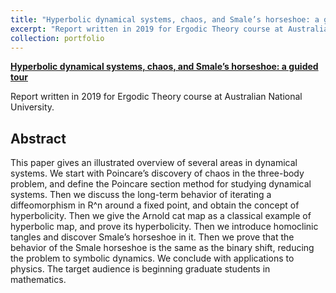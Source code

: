 ```yaml
---
title: "Hyperbolic dynamical systems, chaos, and Smale’s horseshoe: a guided tour (2019)"
excerpt: "Report written in 2019 for Ergodic Theory course at Australian National University. An illustrated tour of some history and topics of <a href="https://en.wikipedia.org/wiki/Ergodic_theory">ergodic theory</a>."
collection: portfolio
---
```


**[Hyperbolic dynamical systems, chaos, and Smale’s horseshoe: a guided tour](http://yuxi-liu-1995.github.io/files/notes/ergodic_theory/ergodic_theory_project.pdf)**

Report written in 2019 for Ergodic Theory course at Australian National University.

**Abstract**
----
This paper gives an illustrated overview of several areas in dynamical systems. We start with Poincare’s discovery of chaos in the three-body problem, and define the Poincare section method for studying dynamical systems. Then we discuss the long-term behavior of iterating a diffeomorphism in R^n around a fixed point, and obtain the concept of hyperbolicity. Then we give the Arnold cat map as a classical example of hyperbolic map, and prove its hyperbolicity. Then we introduce homoclinic tangles and discover Smale’s horseshoe in it. Then we prove that the behavior of the Smale horseshoe is the same as the binary shift, reducing the problem to symbolic dynamics. We conclude with applications to physics. The target audience is beginning graduate students in mathematics.
